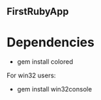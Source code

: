 FirstRubyApp
------------

# Dependencies

- gem install colored

For win32 users:
- gem install win32console